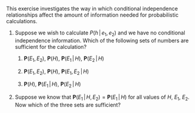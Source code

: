 

This exercise investigates the way in which conditional independence
relationships affect the amount of information needed for probabilistic
calculations.<br>

1.  Suppose we wish to calculate $P(h{{\,|\,}}e_1,e_2)$ and we have no
    conditional independence information. Which of the following sets of
    numbers are sufficient for the calculation?<br>

    1.  ${\textbf{P}}(E_1,E_2)$, ${\textbf{P}}(H)$,
        ${\textbf{P}}(E_1{{\,|\,}}H)$,
        ${\textbf{P}}(E_2{{\,|\,}}H)$

    2.  ${\textbf{P}}(E_1,E_2)$, ${\textbf{P}}(H)$,
        ${\textbf{P}}(E_1,E_2{{\,|\,}}H)$<br>

    3.  ${\textbf{P}}(H)$,
        ${\textbf{P}}(E_1{{\,|\,}}H)$,
        ${\textbf{P}}(E_2{{\,|\,}}H)$<br>

2.  Suppose we know that
    ${\textbf{P}}(E_1{{\,|\,}}H,E_2)={\textbf{P}}(E_1{{\,|\,}}H)$
    for all values of $H$, $E_1$, $E_2$. Now which of the three sets are
    sufficient?
